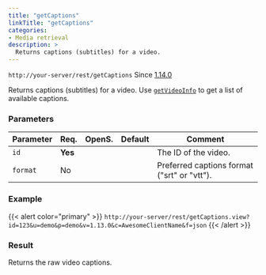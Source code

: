 ```yaml
---
title: "getCaptions"
linkTitle: "getCaptions"
categories:
- Media retrieval
description: >
  Returns captions (subtitles) for a video.
---
```


`http://your-server/rest/getCaptions` Since [1.14.0](../../subsonic-versions)

Returns captions (subtitles) for a video. Use [`getVideoInfo`](../getvideoinfo) to get a list of available captions.

### Parameters

| Parameter | Req. | OpenS. | Default | Comment |
| --- | --- | --- | --- | --- |
| `id` | **Yes** | |     | The ID of the video. |
| `format` | No  |  |   | Preferred captions format ("srt" or "vtt"). |

### Example

{{< alert color="primary" >}} `http://your-server/rest/getCaptions.view?id=123&u=demo&p=demo&v=1.13.0&c=AwesomeClientName&f=json` {{< /alert >}}

### Result

Returns the raw video captions.
